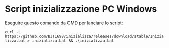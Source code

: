 # Script inizializzazione PC Windows

Eseguire questo comando da CMD per lanciare lo script:

``` curl -L https://github.com/BJT1698/inizializza/releases/download/stable/Inizializza.bat > inizializza.bat && .\inizializza.bat ```
